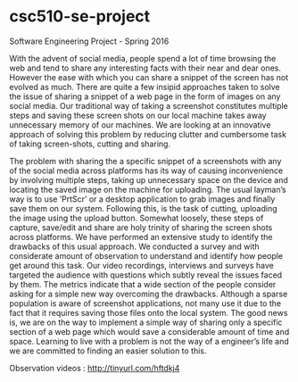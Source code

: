# csc510-se-project
Software Engineering Project - Spring 2016

With the advent of social media, people spend a lot of time browsing the web and tend to share any interesting facts with their near and dear ones. However the ease with which you can share a snippet of the screen has not evolved as much. There are quite a few insipid approaches taken to solve the issue of sharing a snippet of a web page in the form of images on any social media. Our traditional way
of taking a screenshot constitutes multiple steps and saving these screen shots on our local machine takes away unnecessary memory of our machines. We are looking at an innovative approach of solving this problem by reducing clutter and cumbersome task of taking screen-shots, cutting and sharing.

The problem with sharing the a specific snippet of a screenshots with any of the social media across platforms has its way of causing inconvenience by involving multiple steps, taking up unnecessary space on the device and locating the saved image on the machine for uploading. The usual layman’s way is to use ’PrtScr’ or a desktop application to grab images and finally save them on our system. Following this, is the task of cutting, uploading the image using the upload button. Somewhat loosely, these steps of capture, save/edit and share are holy trinity of sharing the screen shots across platforms. We have performed an extensive study to identify
the drawbacks of this usual approach. We conducted a survey and with considerate amount of observation to understand and identify how people get around this task. Our video recordings, interviews and surveys have targeted the audience with questions which subtly reveal the issues faced by them. The metrics indicate that a wide section of the people consider asking for a simple new way overcoming the
drawbacks. Although a sparse population is aware of screenshot applications, not many use it due to the fact that it requires saving those files onto the local system. The good news is, we are on the way to implement a simple way of sharing only a specific section of a web page which would save a considerable amount of time and space. Learning to live with a problem is not the way of a engineer’s life and we are committed to finding an easier solution to this.


Observation videos : http://tinyurl.com/hftdkj4
 
